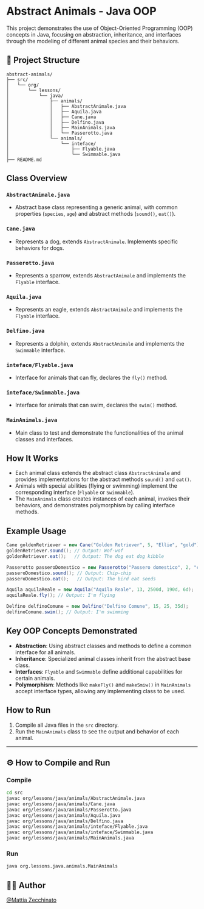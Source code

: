 # Abstract Animals - Java OOP

This project demonstrates the use of Object-Oriented Programming (OOP) concepts in Java, focusing on abstraction, inheritance, and interfaces through the modeling of different animal species and their behaviors.

## 📁 Project Structure

```
abstract-animals/
├── src/
│   └── org/
│       └── lessons/
│           └── java/
│               ├── animals/
│               │   ├── AbstractAnimale.java
│               │   ├── Aquila.java
│               │   ├── Cane.java
│               │   ├── Delfino.java
│               │   ├── MainAnimals.java
│               │   └── Passerotto.java
│               └── animals/
│                   └── inteface/
│                       ├── Flyable.java
│                       └── Swimmable.java
├── README.md
```

## Class Overview

### `AbstractAnimale.java`
- Abstract base class representing a generic animal, with common properties (`species`, `age`) and abstract methods (`sound()`, `eat()`).

### `Cane.java`
- Represents a dog, extends `AbstractAnimale`. Implements specific behaviors for dogs.

### `Passerotto.java`
- Represents a sparrow, extends `AbstractAnimale` and implements the `Flyable` interface.

### `Aquila.java`
- Represents an eagle, extends `AbstractAnimale` and implements the `Flyable` interface.

### `Delfino.java`
- Represents a dolphin, extends `AbstractAnimale` and implements the `Swimmable` interface.

### `inteface/Flyable.java`
- Interface for animals that can fly, declares the `fly()` method.

### `inteface/Swimmable.java`
- Interface for animals that can swim, declares the `swim()` method.

### `MainAnimals.java`
- Main class to test and demonstrate the functionalities of the animal classes and interfaces.

## How It Works

- Each animal class extends the abstract class `AbstractAnimale` and provides implementations for the abstract methods `sound()` and `eat()`.
- Animals with special abilities (flying or swimming) implement the corresponding interface (`Flyable` or `Swimmable`).
- The `MainAnimals` class creates instances of each animal, invokes their behaviors, and demonstrates polymorphism by calling interface methods.

## Example Usage

```java
Cane goldenRetriever = new Cane("Golden Retriever", 5, "Ellie", "gold");
goldenRetriever.sound(); // Output: Wof-wof
goldenRetriever.eat();   // Output: The dog eat dog kibble

Passerotto passeroDomestico = new Passerotto("Passero domestico", 2, "chirrup", 6.5d, 1.1d);
passeroDomestico.sound(); // Output: Chip-chip
passeroDomestico.eat();   // Output: The bird eat seeds

Aquila aquilaReale = new Aquila("Aquila Reale", 13, 2500d, 190d, 6d);
aquilaReale.fly(); // Output: I'm flying

Delfino delfinoComune = new Delfino("Delfino Comune", 15, 25, 35d);
delfinoComune.swim(); // Output: I'm swimming
```

## Key OOP Concepts Demonstrated

- **Abstraction**: Using abstract classes and methods to define a common interface for all animals.
- **Inheritance**: Specialized animal classes inherit from the abstract base class.
- **Interfaces**: `Flyable` and `Swimmable` define additional capabilities for certain animals.
- **Polymorphism**: Methods like `makeFly()` and `makeSmiw()` in `MainAnimals` accept interface types, allowing any implementing class to be used.

## How to Run

1. Compile all Java files in the `src` directory.
2. Run the `MainAnimals` class to see the output and behavior of each animal.

---

## ⚙️ How to Compile and Run

### Compile

```bash
cd src
javac org/lessons/java/animals/AbstractAnimale.java
javac org/lessons/java/animals/Cane.java
javac org/lessons/java/animals/Passerotto.java
javac org/lessons/java/animals/Aquila.java
javac org/lessons/java/animals/Delfino.java
javac org/lessons/java/animals/inteface/Flyable.java
javac org/lessons/java/animals/inteface/Swimmable.java
javac org/lessons/java/animals/MainAnimals.java
```

### Run

```bash
java org.lessons.java.animals.MainAnimals
```

## 👨‍💻 Author

[@Mattia Zecchinato](https://github.com/MattiaZecchinato)
